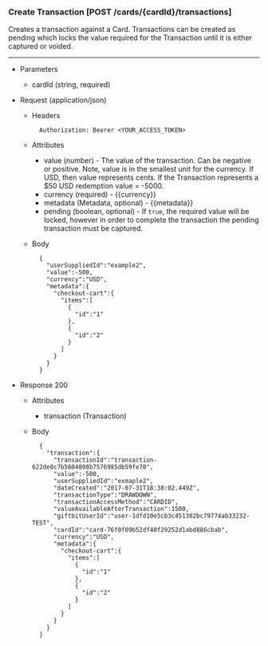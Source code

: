 ### Create Transaction [POST /cards/{cardId}/transactions]
Creates a transaction against a Card. Transactions can be created as pending which locks the value required for the Transaction until it is either captured or voided. 

---
+ Parameters
    + cardId (string, required)

+ Request (application/json)
    + Headers
    
            Authorization: Bearer <YOUR_ACCESS_TOKEN>

    + Attributes
        + value (number) - The value of the transaction. Can be negative or positive. Note, value is in the smallest unit for the currency. If USD, then value represents cents. If the Transaction represents a $50 USD redemption value = -5000.
        + currency (required) - {{currency}}
        + metadata (Metadata, optional) - {{metadata}}
        + pending (boolean, optional) - If `true`, the required value will be locked, however in order to complete the transaction the pending transaction must be captured.
        
    + Body 
    
            {
              "userSuppliedId":"example2",
              "value":-500,
              "currency":"USD",
              "metadata":{
                "checkout-cart":{
                  "items":[
                    {
                      "id":"1"
                    },
                    {
                      "id":"2"
                    }
                  ]
                }
              }
            }
    
+ Response 200
    + Attributes
        + transaction (Transaction)

    + Body

            {
              "transaction":{
                "transactionId":"transaction-622de8c7b5604808b7576985db59fe70",
                "value":-500,
                "userSuppliedId":"exmaple2",
                "dateCreated":"2017-07-31T18:38:02.449Z",
                "transactionType":"DRAWDOWN",
                "transactionAccessMethod":"CARDID",
                "valueAvailableAfterTransaction":1500,
                "giftbitUserId":"user-1dfd10e5cb3c451382bc79774ab33232-TEST",
                "cardId":"card-76f0f09b52df40f29252d1abd886cbab",
                "currency":"USD",
                "metadata":{
                  "checkout-cart":{
                    "items":[
                      {
                        "id":"1"
                      },
                      {
                        "id":"2"
                      }
                    ]
                  }
                }
              }
            }

